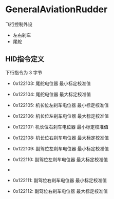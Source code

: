 # GeneralAviationRudder

飞行控制外设

- 左右刹车
- 尾舵


## HID指令定义

下行指令为 3 字节


- 0x122103: 尾舵电位器 最小标定校准值
- 0x122104: 尾舵电位器 最大标定校准值

- 0x122105: 机长位左刹车电位器 最小标定校准值
- 0x122106: 机长位左刹车电位器 最大标定校准值

- 0x122107: 机长位右刹车电位器 最小标定校准值
- 0x122108: 机长位右刹车电位器 最大标定校准值

- 0x122109: 副驾位左刹车电位器 最小标定校准值
- 0x122110: 副驾位左刹车电位器 最大标定校准值
- 
- 0x122111: 副驾位右刹车电位器 最小标定校准值
- 0x122112: 副驾位右刹车电位器 最大标定校准值